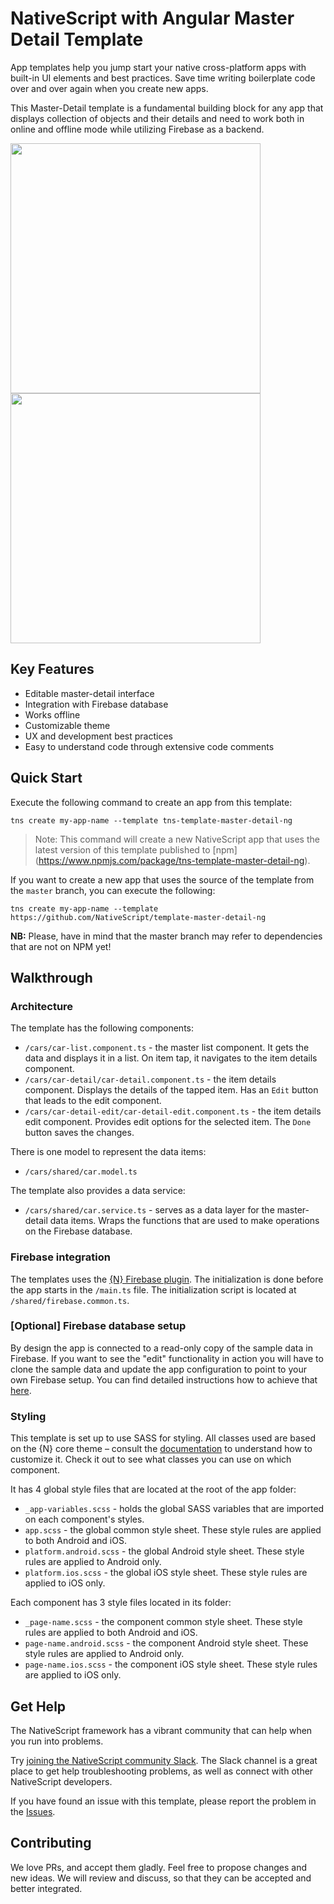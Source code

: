 # NativeScript with Angular Master Detail Template
App templates help you jump start your native cross-platform apps with built-in UI elements and best practices. Save time writing boilerplate code over and over again when you create new apps.

This Master-Detail template is a fundamental building block for any app that displays collection of objects and their details and need to work both in online and offline mode while utilizing Firebase as a backend.

<img src="/tools/assets/phone-masterDetail-ios.png" height="400" /><img src="/tools/assets/phone-masterDetail-detail-ios.png" height="400" />

## Key Features
- Editable master-detail interface
- Integration with Firebase database
- Works offline
- Customizable theme
- UX and development best practices
- Easy to understand code through extensive code comments

## Quick Start
Execute the following command to create an app from this template:

```
tns create my-app-name --template tns-template-master-detail-ng
```

> Note: This command will create a new NativeScript app that uses the latest version of this template published to [npm] (https://www.npmjs.com/package/tns-template-master-detail-ng).

If you want to create a new app that uses the source of the template from the `master` branch, you can execute the following:

```
tns create my-app-name --template https://github.com/NativeScript/template-master-detail-ng
```

**NB:** Please, have in mind that the master branch may refer to dependencies that are not on NPM yet!

## Walkthrough

### Architecture
The template has the following components:
- `/cars/car-list.component.ts` - the master list component. It gets the data and displays it in a list. On item tap, it navigates to the item details component.
- `/cars/car-detail/car-detail.component.ts` - the item details component. Displays the details of the tapped item. Has an `Edit` button that leads to the edit component.
- `/cars/car-detail-edit/car-detail-edit.component.ts` - the item details edit component. Provides edit options for the selected item. The `Done` button saves the changes.

There is one model to represent the data items:
- `/cars/shared/car.model.ts`

The template also provides a data service:
- `/cars/shared/car.service.ts` - serves as a data layer for the master-detail data items. Wraps the functions that are used to make operations on the Firebase database.

### Firebase integration
The templates uses the [{N} Firebase plugin](https://github.com/EddyVerbruggen/nativescript-plugin-firebase). The initialization is done before the app starts in the `/main.ts` file. The initialization script is located at `/shared/firebase.common.ts`.

### [Optional] Firebase database setup
By design the app is connected to a read-only copy of the sample data in Firebase. If you want to see the "edit" functionality in action you will have to clone the sample data and update the app configuration to point to your own Firebase setup. You can find detailed instructions how to achieve that [here](https://github.com/NativeScript/template-master-detail-ng/blob/master/tools/firebase/firebase-database-setup.md).

### Styling
This template is set up to use SASS for styling. All classes used are based on the {N} core theme – consult the [documentation](https://docs.nativescript.org/angular/ui/theme.html#theme) to understand how to customize it. Check it out to see what classes you can use on which component.

It has 4 global style files that are located at the root of the app folder:
- `_app-variables.scss` - holds the global SASS variables that are imported on each component's styles.
- `app.scss` - the global common style sheet. These style rules are applied to both Android and iOS.
- `platform.android.scss` - the global Android style sheet. These style rules are applied to Android only.
- `platform.ios.scss` - the global iOS style sheet. These style rules are applied to iOS only.

Each component has 3 style files located in its folder:
- `_page-name.scss` - the component common style sheet. These style rules are applied to both Android and iOS.
- `page-name.android.scss` - the component Android style sheet. These style rules are applied to Android only.
- `page-name.ios.scss` - the component iOS style sheet. These style rules are applied to iOS only.

## Get Help
The NativeScript framework has a vibrant community that can help when you run into problems.

Try [joining the NativeScript community Slack](http://developer.telerik.com/wp-login.php?action=slack-invitation). The Slack channel is a great place to get help troubleshooting problems, as well as connect with other NativeScript developers.

If you have found an issue with this template, please report the problem in the   [Issues](https://github.com/NativeScript/template-master-detail-ng/issues).

## Contributing

We love PRs, and accept them gladly. Feel free to propose changes and new ideas. We will review and discuss, so that they can be accepted and better integrated.
